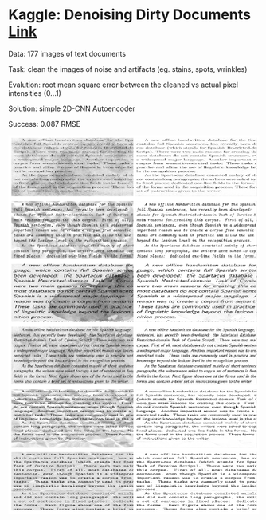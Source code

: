 # Kaggle: Denoising Dirty Documents [Link](https://www.kaggle.com/c/denoising-dirty-documents/overview)

Data: 177 images of text documents 

Task: clean the images of noise and artifacts (eg. stains, spots, wrinkles)

Evalution: root mean square error between the cleaned vs actual pixel intensities (0...1)

Solution: simple 2D-CNN Autoencoder

Success: 0.087 RMSE

![](predictions.png)

